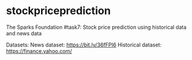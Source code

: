 # stockpriceprediction
The Sparks Foundation #task7: Stock price prediction using historical data and news data

Datasets:
News dataset: https://bit.ly/36fFPI6
Historical dataset: https://finance.yahoo.com/
